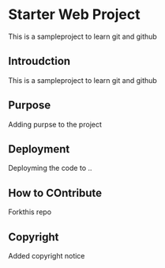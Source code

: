 # Starter Web Project
This is a sampleproject to learn git and github

## Introudction
This is a sampleproject to learn git and github


## Purpose
Adding purpse to the project

## Deployment
Deployming the code to ..

## How to COntribute
Forkthis repo

## Copyright
Added copyright notice